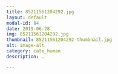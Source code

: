```yaml
---
title: 85211561204292.jpg
layout: default
modal-id: 84
date: 2019-06-28
img: 85211561204292.jpg
thumbnail: 85211561204292-thumbnail.jpg
alt: image-alt
category: cate_human
description: .

---
```

